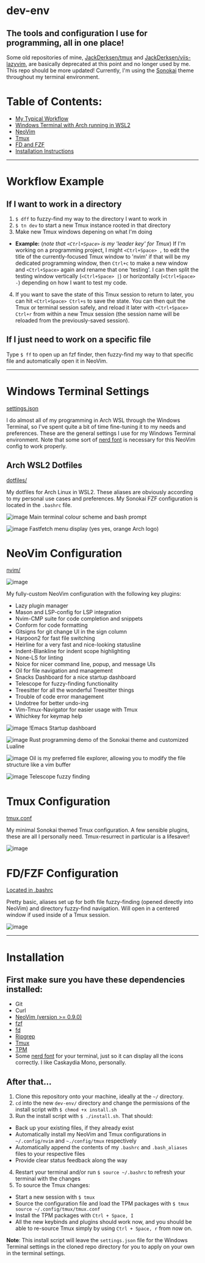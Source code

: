 # dev-env
## The tools and configuration I use for programming, all in one place!

Some old repositories of mine, [JackDerksen/tmux](https://github.com/JackDerksen/tmux) and [JackDerksen/viis-lazyvim](https://github.com/JackDerksen/viis-lazyvim), are basically deprecated at this point and no longer used by me. This repo should be more updated! Currently, I'm using the [Sonokai](https://github.com/sainnhe/sonokai) theme throughout my terminal environment. 

# Table of Contents:
- [My Typical Workflow](#Workflow-Example)
- [Windows Terminal with Arch running in WSL2](#Windows-Terminal-Settings)
- [NeoVim](#NeoVim-Configuration)
- [Tmux](#Tmux-Configuration)
- [FD and FZF](#FD/FZF-Configuration)
- [Installation Instructions](#Installation)


---

# Workflow Example

## If I want to work in a directory

1. `$ dff` to fuzzy-find my way to the directory I want to work in
2. `$ tn dev` to start a new Tmux instance rooted in that directory
3. Make new Tmux windows depening on what I'm doing
  - **Example:** (*note that `<Ctrl+Space>` is my 'leader key' for Tmux*) If I'm working on a programming project, I might `<Ctrl+Space> ,` to edit the title of the currently-focused Tmux window to 'nvim' if that will be my dedicated programming window, then `Ctrl+c` to make a new window and `<Ctrl+Space>` again and rename that one 'testing'. I can then split the testing window vertically (`<Ctrl+Space> |`) or horizontally (`<Ctrl+Space> -`) depending on how I want to test my code.

4. If you want to save the state of this Tmux session to return to later, you can hit `<Ctrl+Space> Ctrl+s` to save the state. You can then quit the Tmux or terminal session safely, and reload it later with `<Ctrl+Space> Ctrl+r` from within a new Tmux session (the session name will be reloaded from the previously-saved session). 

## If I just need to work on a specific file

Type `$ ff` to open up an fzf finder, then fuzzy-find my way to that specific file and automatically open it in NeoVim.


---


# Windows Terminal Settings
[settings.json](https://github.com/JackDerksen/dev-env/blob/main/terminal/settings.json)

I do almost all of my programming in Arch WSL through the Windows Terminal, so I've spent quite a bit of time fine-tuning it to my needs and preferences. These are the general settings I use for my Windows Terminal environment. Note that some sort of [nerd font](https://www.nerdfonts.com/) is necessary for this NeoVim config to work properly.


## Arch WSL2 Dotfiles
[dotfiles/](https://github.com/JackDerksen/dev-env/tree/main/dotfiles)

My dotfiles for Arch Linux in WSL2. These aliases are obviously according to my personal use cases and preferences. My Sonokai FZF configuration is located in the `.bashrc` file.

![image](https://github.com/user-attachments/assets/23a63cd0-799f-484b-bd9d-e98493033194)
Main terminal colour scheme and bash prompt

![image](https://github.com/user-attachments/assets/f7b107e2-9673-487a-9fee-3da91225bdef)
Fastfetch menu display (yes yes, orange Arch logo)


# NeoVim Configuration
[nvim/](https://github.com/JackDerksen/dev-env/tree/main/nvim)

![image](https://github.com/user-attachments/assets/4282a411-fa1d-4654-9a90-50f9238df126)

My fully-custom NeoVim configuration with the following key plugins:
- Lazy plugin manager
- Mason and LSP-config for LSP integration
- Nvim-CMP suite for code completion and snippets
- Conform for code formatting
- Gitsigns for git change UI in the sign column
- Harpoon2 for fast file switching
- Heirline for a very fast and nice-looking statusline
- Indent-Blankline for indent scope highlighting
- None-LS for linting
- Noice for nicer command line, popup, and message UIs
- Oil for file navigation and management
- Snacks Dashboard for a nice startup dashboard
- Telescope for fuzzy-finding functionality
- Treesitter for all the wonderful Treesitter things
- Trouble of code error management
- Undotree for better undo-ing
- Vim-Tmux-Navigator for easier usage with Tmux
- Whichkey for keymap help

![image](https://github.com/user-attachments/assets/a59b1b8f-f80d-418c-b966-1876bcacd6ff)
!Emacs Startup dashboard

![image](https://github.com/user-attachments/assets/9a8f2bb2-e358-407a-8c8c-2578504d34a0)
Rust programming demo of the Sonokai theme and customized Lualine

![image](https://github.com/user-attachments/assets/956d0781-a438-486a-b537-78fa7f08c9a0)
Oil is my preferred file explorer, allowing you to modify the file structure like a vim buffer

![image](https://github.com/user-attachments/assets/e3fffa92-9b3a-4ef4-a750-e30c7a06d921)
Telescope fuzzy finding


# Tmux Configuration
[tmux.conf](https://github.com/JackDerksen/dev-env/tree/main/nvim)

My minimal Sonokai themed Tmux configuration. A few sensible plugins, these are all I personally need. Tmux-resurrect in particular is a lifesaver!

![image](https://github.com/user-attachments/assets/4eb2b147-bf6e-424a-97e0-14f8a8a1a878)


# FD/FZF Configuration
[Located in .bashrc](https://github.com/JackDerksen/dev-env/blob/main/dotfiles/.bashrc)

Pretty basic, aliases set up for both file fuzzy-finding (opened directly into NeoVim) and directory fuzzy-find navigation. Will open in a centered window if used inside of a Tmux session.

![image](https://github.com/user-attachments/assets/fb428486-e349-4a54-8ffd-0e9c09bbc4c5)

---

# Installation

## First make sure you have these dependencies installed:
- Git
- Curl
- [NeoVim (version >= 0.9.0)](https://github.com/NeoVim/NeoVim/releases)
- [fzf](https://github.com/junegunn/fzf)
- [fd](https://github.com/sharkdp/fd)
- [Ripgrep](https://https://github.com/BurntSushi/ripgrep)
- [Tmux](https://github.com/tmux/tmux/wiki/Installing)
- [TPM](https://github.com/tmux-plugins/tpm)
- Some [nerd font](https://www.nerdfonts.com/) for your terminal, just so it can display all the icons correctly. I like Caskaydia Mono, personally.

## After that...
1. Clone this repository onto your machine, ideally at the `~/` directory.
2. `cd` into the new `dev-env/` directory and change the permissions of the install script with `$ chmod +x install.sh`
3. Run the install script with `$ ./install.sh`. That should:
  - Back up your existing files, if they already exist
  - Automatically install my NeoVim and Tmux configurations in `~/.config/nvim` and `~./config/tmux` respectively
  - Automatically append the contents of my `.bashrc` and `.bash_aliases` files to your respective files
  - Provide clear status feedback along the way
4. Restart your terminal and/or run `$ source ~/.bashrc` to refresh your terminal with the changes
5. To source the Tmux changes:
  - Start a new session with `$ tmux`
  - Source the configuration file and load the TPM packages with `$ tmux source ~/.config/tmux/tmux.conf`
  - Install the TPM packages with `Ctrl + Space, I`
  - All the new keybinds and plugins should work now, and you should be able to re-source Tmux simply by using `Ctrl + Space, r` from now on.

**Note**: This install script will leave the `settings.json` file for the Windows Terminal settings in the cloned repo directory for you to apply on your own in the terminal settings.
